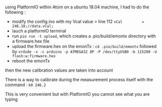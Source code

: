 using PlatformIO within Atom on a ubuntu 18.04 machine, I had to do the following : 

- modify the config.ino with my Vcal value > line 112 `vCal         = 246.18;//data.vCal;`
- lauch a platformIO terminal
- run `pio run -t upload`, which creates a .pio/build/emontx directory with a firmware.hex file
- upload the firmware.hex on the emonTx : `cd .pio/build/emontx` followed by `vrdude -v -c arduino -p ATMEGA32
8P -P /dev/ttyUSB0 -b 115200 -U flash:w:firmware.hex`
- reboot the emonTx

then the new calibration values are taken into account

There is a way to calibrate during the measurement process itself with the command : `k0 246.2`

This is very convenient but with PlatformIO you cannot see what you are typing
